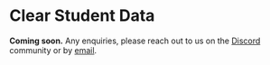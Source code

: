 # Clear Student Data

**Coming soon.**
Any enquiries, please reach out to us on the [Discord](https://discord.subjective.school) community or by [email](mailto:hello@subjective.school).
